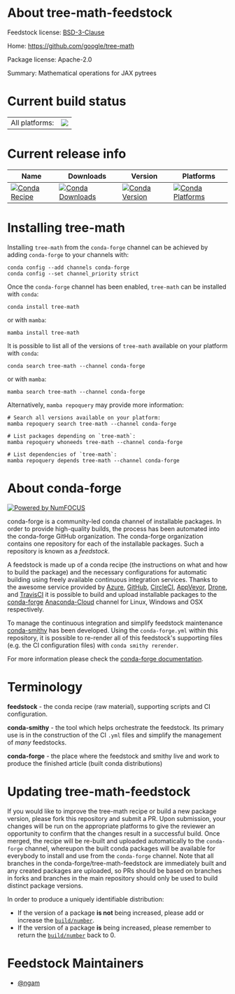 About tree-math-feedstock
=========================

Feedstock license: [BSD-3-Clause](https://github.com/conda-forge/tree-math-feedstock/blob/main/LICENSE.txt)

Home: https://github.com/google/tree-math

Package license: Apache-2.0

Summary: Mathematical operations for JAX pytrees

Current build status
====================


<table><tr><td>All platforms:</td>
    <td>
      <a href="https://dev.azure.com/conda-forge/feedstock-builds/_build/latest?definitionId=16819&branchName=main">
        <img src="https://dev.azure.com/conda-forge/feedstock-builds/_apis/build/status/tree-math-feedstock?branchName=main">
      </a>
    </td>
  </tr>
</table>

Current release info
====================

| Name | Downloads | Version | Platforms |
| --- | --- | --- | --- |
| [![Conda Recipe](https://img.shields.io/badge/recipe-tree--math-green.svg)](https://anaconda.org/conda-forge/tree-math) | [![Conda Downloads](https://img.shields.io/conda/dn/conda-forge/tree-math.svg)](https://anaconda.org/conda-forge/tree-math) | [![Conda Version](https://img.shields.io/conda/vn/conda-forge/tree-math.svg)](https://anaconda.org/conda-forge/tree-math) | [![Conda Platforms](https://img.shields.io/conda/pn/conda-forge/tree-math.svg)](https://anaconda.org/conda-forge/tree-math) |

Installing tree-math
====================

Installing `tree-math` from the `conda-forge` channel can be achieved by adding `conda-forge` to your channels with:

```
conda config --add channels conda-forge
conda config --set channel_priority strict
```

Once the `conda-forge` channel has been enabled, `tree-math` can be installed with `conda`:

```
conda install tree-math
```

or with `mamba`:

```
mamba install tree-math
```

It is possible to list all of the versions of `tree-math` available on your platform with `conda`:

```
conda search tree-math --channel conda-forge
```

or with `mamba`:

```
mamba search tree-math --channel conda-forge
```

Alternatively, `mamba repoquery` may provide more information:

```
# Search all versions available on your platform:
mamba repoquery search tree-math --channel conda-forge

# List packages depending on `tree-math`:
mamba repoquery whoneeds tree-math --channel conda-forge

# List dependencies of `tree-math`:
mamba repoquery depends tree-math --channel conda-forge
```


About conda-forge
=================

[![Powered by
NumFOCUS](https://img.shields.io/badge/powered%20by-NumFOCUS-orange.svg?style=flat&colorA=E1523D&colorB=007D8A)](https://numfocus.org)

conda-forge is a community-led conda channel of installable packages.
In order to provide high-quality builds, the process has been automated into the
conda-forge GitHub organization. The conda-forge organization contains one repository
for each of the installable packages. Such a repository is known as a *feedstock*.

A feedstock is made up of a conda recipe (the instructions on what and how to build
the package) and the necessary configurations for automatic building using freely
available continuous integration services. Thanks to the awesome service provided by
[Azure](https://azure.microsoft.com/en-us/services/devops/), [GitHub](https://github.com/),
[CircleCI](https://circleci.com/), [AppVeyor](https://www.appveyor.com/),
[Drone](https://cloud.drone.io/welcome), and [TravisCI](https://travis-ci.com/)
it is possible to build and upload installable packages to the
[conda-forge](https://anaconda.org/conda-forge) [Anaconda-Cloud](https://anaconda.org/)
channel for Linux, Windows and OSX respectively.

To manage the continuous integration and simplify feedstock maintenance
[conda-smithy](https://github.com/conda-forge/conda-smithy) has been developed.
Using the ``conda-forge.yml`` within this repository, it is possible to re-render all of
this feedstock's supporting files (e.g. the CI configuration files) with ``conda smithy rerender``.

For more information please check the [conda-forge documentation](https://conda-forge.org/docs/).

Terminology
===========

**feedstock** - the conda recipe (raw material), supporting scripts and CI configuration.

**conda-smithy** - the tool which helps orchestrate the feedstock.
                   Its primary use is in the construction of the CI ``.yml`` files
                   and simplify the management of *many* feedstocks.

**conda-forge** - the place where the feedstock and smithy live and work to
                  produce the finished article (built conda distributions)


Updating tree-math-feedstock
============================

If you would like to improve the tree-math recipe or build a new
package version, please fork this repository and submit a PR. Upon submission,
your changes will be run on the appropriate platforms to give the reviewer an
opportunity to confirm that the changes result in a successful build. Once
merged, the recipe will be re-built and uploaded automatically to the
`conda-forge` channel, whereupon the built conda packages will be available for
everybody to install and use from the `conda-forge` channel.
Note that all branches in the conda-forge/tree-math-feedstock are
immediately built and any created packages are uploaded, so PRs should be based
on branches in forks and branches in the main repository should only be used to
build distinct package versions.

In order to produce a uniquely identifiable distribution:
 * If the version of a package **is not** being increased, please add or increase
   the [``build/number``](https://docs.conda.io/projects/conda-build/en/latest/resources/define-metadata.html#build-number-and-string).
 * If the version of a package **is** being increased, please remember to return
   the [``build/number``](https://docs.conda.io/projects/conda-build/en/latest/resources/define-metadata.html#build-number-and-string)
   back to 0.

Feedstock Maintainers
=====================

* [@ngam](https://github.com/ngam/)

